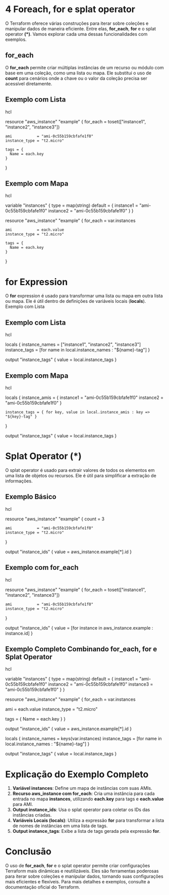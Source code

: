 # 4 Foreach, for e splat operator

O Terraform oferece várias construções para iterar sobre coleções e manipular dados de maneira eficiente. Entre elas, **for_each**, **for** e o splat operator **(*)**. Vamos explorar cada uma dessas funcionalidades com exemplos.

## for_each

O **for_each** permite criar múltiplas instâncias de um recurso ou módulo com base em uma coleção, como uma lista ou mapa. Ele substitui o uso de **count** para cenários onde a chave ou o valor da coleção precisa ser acessível diretamente.

## Exemplo com Lista

  hcl

  resource "aws_instance" "example" {
    for_each = toset(["instance1", "instance2", "instance3"])

    ami           = "ami-0c55b159cbfafe1f0"
    instance_type = "t2.micro"

    tags = {
      Name = each.key
    }
  }

## Exemplo com Mapa

  hcl

  variable "instances" {
    type = map(string)
    default = {
      instance1 = "ami-0c55b159cbfafe1f0"
      instance2 = "ami-0c55b159cbfafe1f0"
    }
  }

  resource "aws_instance" "example" {
    for_each = var.instances

    ami           = each.value
    instance_type = "t2.micro"

    tags = {
      Name = each.key
    }
  }

# for Expression

O **for** expression é usado para transformar uma lista ou mapa em outra lista ou mapa. Ele é útil dentro de definições de variáveis locais (**locals**).
Exemplo com Lista

## Exemplo com Lista

  hcl

  locals {
    instance_names = ["instance1", "instance2", "instance3"]
    instance_tags  = [for name in local.instance_names : "${name}-tag"]
  }

  output "instance_tags" {
    value = local.instance_tags
  }

## Exemplo com Mapa

  hcl

  locals {
    instance_amis = {
      instance1 = "ami-0c55b159cbfafe1f0"
      instance2 = "ami-0c55b159cbfafe1f0"
    }

    instance_tags = { for key, value in local.instance_amis : key => "${key}-tag" }
  }

  output "instance_tags" {
    value = local.instance_tags
  }

# Splat Operator (*)

O splat operator é usado para extrair valores de todos os elementos em uma lista de objetos ou recursos. Ele é útil para simplificar a extração de informações.

## Exemplo Básico

  hcl

  resource "aws_instance" "example" {
    count = 3

    ami           = "ami-0c55b159cbfafe1f0"
    instance_type = "t2.micro"
  }

  output "instance_ids" {
    value = aws_instance.example[*].id
  }

## Exemplo com for_each

  hcl

  resource "aws_instance" "example" {
    for_each = toset(["instance1", "instance2", "instance3"])

    ami           = "ami-0c55b159cbfafe1f0"
    instance_type = "t2.micro"
  }

  output "instance_ids" {
    value = [for instance in aws_instance.example : instance.id]
  }

## Exemplo Completo Combinando for_each, for e Splat Operator

hcl

variable "instances" {
  type = map(string)
  default = {
    instance1 = "ami-0c55b159cbfafe1f0"
    instance2 = "ami-0c55b159cbfafe1f0"
    instance3 = "ami-0c55b159cbfafe1f0"
  }
}

resource "aws_instance" "example" {
  for_each = var.instances

  ami           = each.value
  instance_type = "t2.micro"

  tags = {
    Name = each.key
  }
}

output "instance_ids" {
  value = aws_instance.example[*].id
}

locals {
  instance_names = keys(var.instances)
  instance_tags  = [for name in local.instance_names : "${name}-tag"]
}

output "instance_tags" {
  value = local.instance_tags
}

# Explicação do Exemplo Completo

  1. **Variável instances**: Define um mapa de instâncias com suas AMIs.
  2. **Recurso aws_instance com for_each**: Cria uma instância para cada entrada no mapa **instances**, utilizando **each.key** para tags e **each.value** para AMI.
  3. **Output instance_ids**: Usa o splat operator para coletar os IDs das instâncias criadas.
  4. **Variáveis Locais (locals)**: Utiliza a expressão **for** para transformar a lista de nomes de instâncias em uma lista de tags.
  5. **Output instance_tags**: Exibe a lista de tags gerada pela expressão **for**.

# Conclusão

O uso de **for_each**, **for** e o splat operator permite criar configurações Terraform mais dinâmicas e reutilizáveis. Eles são ferramentas poderosas para iterar sobre coleções e manipular dados, tornando suas configurações mais eficientes e flexíveis. Para mais detalhes e exemplos, consulte a documentação oficial do Terraform.